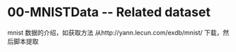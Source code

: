 # 00-MNISTData -- Related dataset

mnist 数据的介绍，如获取方法  从http://yann.lecun.com/exdb/mnist/ 下载，然后脚本提取     
